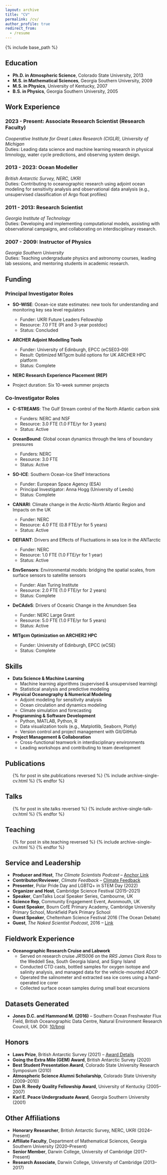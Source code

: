 ```yaml
---
layout: archive
title: "CV"
permalink: /cv/
author_profile: true
redirect_from:
  - /resume
---
```


{% include base_path %}

## Education
- **Ph.D. in Atmospheric Science**, Colorado State University, 2013
- **M.S. in Mathematical Sciences**, Georgia Southern University, 2009
- **M.S. in Physics**, University of Kentucky, 2007
- **B.S. in Physics**, Georgia Southern University, 2005

## Work Experience
### 2023 - Present: **Associate Research Scientist (Research Faculty)**
*Cooperative Institute for Great Lakes Research (CIGLR), University of Michigan*  
Duties: Leading data science and machine learning research in physical limnology, water cycle predictions, and observing system design.  

### 2013 - 2023: **Ocean Modeller**
*British Antarctic Survey, NERC, UKRI*  
Duties: Contributing to oceanographic research using adjoint ocean modeling for sensitivity analysis and observational data analysis (e.g., unsupervised classification of Argo float profiles)

### 2011 - 2013: **Research Scientist**
*Georgia Institute of Technology*  
Duties: Developing and implementing computational models, assisting with observational campaigns, and collaborating on interdisciplinary research.  

### 2007 - 2009: **Instructor of Physics**
*Georgia Southern University*  
Duties: Teaching undergraduate physics and astronomy courses, leading lab sessions, and mentoring students in academic research.  

## Funding
### Principal Investigator Roles
- **SO-WISE**: Ocean-ice state estimates: new tools for understanding and monitoring key sea level regulators  
  - Funder: UKRI Future Leaders Fellowship  
  - Resource: 7.0 FTE (PI and 3-year postdoc)  
  - Status: Concluded  

- **ARCHER Adjoint Modelling Tools**  
  - Funder: University of Edinburgh, EPCC (eCSE03-09)  
  - Result: Optimized MITgcm build options for UK ARCHER HPC platform  
  - Status: Complete  

- **NERC Research Experience Placement (REP)**  
- Project duration: Six 10-week summer projects 

### Co-Investigator Roles
- **C-STREAMS**: The Gulf Stream control of the North Atlantic carbon sink  
  - Funders: NERC and NSF  
  - Resource: 3.0 FTE (1.0 FTE/yr for 3 years)  
  - Status: Active  

- **OceanBound**: Global ocean dynamics through the lens of boundary pressures 
  - Funders: NERC  
  - Resource: 3.0 FTE  
  - Status: Active  

- **SO-ICE**: Southern Ocean-Ice Shelf Interactions  
  - Funder: European Space Agency (ESA)  
  - Principal Investigator: Anna Hogg (University of Leeds)  
  - Status: Complete 

- **CANARI**: Climate change in the Arctic-North Atlantic Region and Impacts on the UK  
  - Funder: NERC  
  - Resource: 4.0 FTE (0.8 FTE/yr for 5 years)  
  - Status: Active  

- **DEFIANT**: Drivers and Effects of Fluctuations in sea Ice in the ANTarctic  
  - Funder: NERC  
  - Resource: 1.0 FTE (1.0 FTE/yr for 1 year)  
  - Status: Active  

- **EnvSensors**: Environmental models: bridging the spatial scales, from surface sensors to satellite sensors  
  - Funder: Alan Turing Institute  
  - Resource: 2.0 FTE (1.0 FTE/yr for 2 years)  
  - Status: Complete  

- **DeCAdeS**: Drivers of Oceanic Change in the Amundsen Sea  
  - Funder: NERC Large Grant  
  - Resource: 5.0 FTE (1.0 FTE/yr for 5 years)  
  - Status: Active  

- **MITgcm Optimization on ARCHER2 HPC**  
  - Funder: University of Edinburgh, EPCC (eCSE)  
  - Status: Complete  

## Skills
- **Data Science & Machine Learning**
  - Machine learning algorithms (supervised & unsupervised learning)
  - Statistical analysis and predictive modeling
- **Physical Oceanography & Numerical Modeling**
  - Adjoint modeling for sensitivity analysis
  - Ocean circulation and dynamics modeling
  - Climate simulation and forecasting
- **Programming & Software Development**
  - Python, MATLAB, Python, R
  - Data visualization tools (e.g., Matplotlib, Seaborn, Plotly)
  - Version control and project management with Git/GitHub
- **Project Management & Collaboration**
  - Cross-functional teamwork in interdisciplinary environments
  - Leading workshops and contributing to team development

## Publications
<ul>{% for post in site.publications reversed %}
  {% include archive-single-cv.html %}
{% endfor %}</ul>

## Talks
<ul>{% for post in site.talks reversed %}
  {% include archive-single-talk-cv.html %}
{% endfor %}</ul>

## Teaching
<ul>{% for post in site.teaching reversed %}
  {% include archive-single-cv.html %}
{% endfor %}</ul>

## Service and Leadership
- **Producer and Host**, *The Climate Scientists Podcast* – [Anchor Link](https://anchor.fm/climate-scientists)
- **Contributor/Reviewer**, *Climate Feedback* – [Climate Feedback](https://climatefeedback.org/)
- **Presenter**, Polar Pride Day and LGBTQ+ in STEM Day (2022)
- **Organizer and Host**, Cambridge Science Festival (2015–2021)
- **Speaker**, CamTalks Local Speaker Series, Cambourne, UK
- **Science Rep**, Community Engagement Event, Avonmouth, UK
- **Guest Speaker**, Bourn CofE Primary Academy, Cambridge University Primary School, Monkfield Park Primary School
- **Guest Speaker**, Cheltenham Science Festival 2016 (The Ocean Debate)
- **Guest**, *The Naked Scientist Podcast*, 2016 – [Link](https://goo.gl/XLXwpr)

## Fieldwork Experience
- **Oceanographic Research Cruise and Labwork**
  - Served on research cruise *JR15006* on the *RRS James Clark Ross* to the Weddell Sea, South Georgia Island, and Signy Island
  - Conducted CTD casts, bottled samples for oxygen isotope and salinity analysis, and managed data for the vehicle-mounted ADCP
  - Operated the salinometer and extracted sea ice cores using a hand-operated ice corer
  - Collected surface ocean samples during small boat excursions

## Datasets Generated
- **Jones D.C. and Hammond M. (2016)** – Southern Ocean Freshwater Flux Field, British Oceanographic Data Centre, Natural Environment Research Council, UK. DOI: [10/bngj](https://doi.org/10/bngj)

## Honors
- **Laws Prize**, British Antarctic Survey (2021) – [Award Details](https://www.bas.ac.uk/about/awards/#:~:text=Laws%20Prize,-The%20Laws%20Prize&text=The%20Prize%20awarded%20in%20recognition,and%20sent%20to%20Kate%20Smithson)
- **Going the Extra Mile (GEM) Award**, British Antarctic Survey (2020)
- **Best Student Presentation Award**, Colorado State University Research Symposium (2010)
- **Atmospheric Science Alumni Scholarship**, Colorado State University (2009–2010)
- **Dan R. Reedy Quality Fellowship Award**, University of Kentucky (2005–2007)
- **Karl E. Peace Undergraduate Award**, Georgia Southern University (2001)

## Other Affiliations
- **Honorary Researcher**, British Antarctic Survey, NERC, UKRI (2024–Present)
- **Affiliate Faculty**, Department of Mathematical Sciences, Georgia Southern University (2020–Present)
- **Senior Member**, Darwin College, University of Cambridge (2017–Present)
- **Research Associate**, Darwin College, University of Cambridge (2013–2017)
